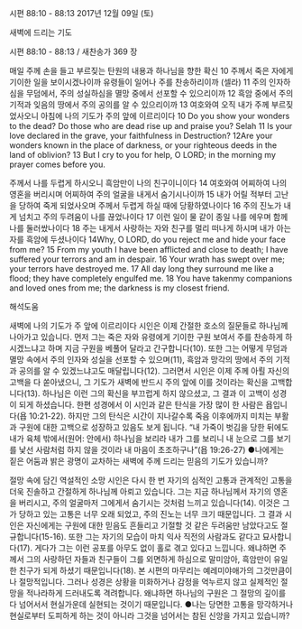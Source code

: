 시편 88:10 - 88:13 
2017년 12월 09일 (토)

새벽에 드리는 기도



시편 88:10 - 88:13 / 새찬송가 369 장


매일 주께 손을 들고 부르짖는 탄원의 내용과 하나님을 향한 확신
10 주께서 죽은 자에게 기이한 일을 보이시겠나이까 유령들이 일어나 주를 찬송하리이까 (셀라) 11 주의 인자하심을 무덤에서, 주의 성실하심을 멸망 중에서 선포할 수 있으리이까 12 흑암 중에서 주의 기적과 잊음의 땅에서 주의 공의를 알 수 있으리이까 13 여호와여 오직 내가 주께 부르짖었사오니 아침에 나의 기도가 주의 앞에 이르리이다
10 Do you show your wonders to the dead? Do those who are dead rise up and praise you? Selah 11 Is your love declared in the grave, your faithfulness in Destruction? 12Are your wonders known in the place of darkness, or your righteous deeds in the land of oblivion? 13 But I cry to you for help, O LORD; in the morning my prayer comes before you.

주께서 나를 두렵게 하시오니 흑암만이 나의 친구이니이다
14 여호와여 어찌하여 나의 영혼을 버리시며 어찌하여 주의 얼굴을 내게서 숨기시나이까 15 내가 어릴 적부터 고난을 당하여 죽게 되었사오며 주께서 두렵게 하실 때에 당황하였나이다 16 주의 진노가 내게 넘치고 주의 두려움이 나를 끊었나이다 17 이런 일이 물 같이 종일 나를 에우며 함께 나를 둘러쌌나이다 18 주는 내게서 사랑하는 자와 친구를 멀리 떠나게 하시며 내가 아는 자를 흑암에 두셨나이다
14Why, O LORD, do you reject me and hide your face from me? 15 From my youth I have been afflicted and close to death; I have suffered your terrors and am in despair. 16 Your wrath has swept over me; your terrors have destroyed me. 17 All day long they surround me like a flood; they have completely engulfed me. 18 You have takenmy companions and loved ones from me; the darkness is my closest friend.

해석도움





새벽에 나의 기도가 주 앞에 이르리이다
시인은 이제 간절한 호소의 질문들로 하나님께 나아가고 있습니다. 먼저 그는 죽은 자와 유령에게 기이한 구원 보여서 주를 찬송하게 하시겠느냐고 하며 지금 구원을 베풀어 달라고 간구합니다(10). 또한 그는 어떻게 무덤과 멸망 속에서 주의 인자와 성실을 선포할 수 있으며(11), 흑암과 망각의 땅에서 주의 기적과 공의를 알 수 있겠느냐고도 매달립니다(12). 그러면서 시인은 이제 주께 아뢸 자신의 고백을 다 쏟아냈으니, 그 기도가 새벽에 반드시 주의 앞에 이를 것이라는 확신을 고백합니다(13). 하나님은 이런 그의 확신을 부끄럽게 하지 않으셨고, 그 결과 이 고백이 성경이 되게 하셨습니다. 한편 성경에서 이 시인과 같은 탄식을 가장 많이 한 사람은 욥입니다(욥 10:21-22). 하지만 그의 탄식은 시간이 지나갈수록 죽음 이후에까지 미치는 부활과 구원에 대한 고백으로 성장하고 있음도 보게 됩니다. “내 가죽이 벗김을 당한 뒤에도 내가 육체 밖에서(원어: 안에서) 하나님을 보리라 내가 그를 보리니 내 눈으로 그를 보기를 낯선 사람처럼 하지 않을 것이라 내 마음이 초조하구나”(욥 19:26-27)
●나에게는 짙은 어둠과 밝은 광명이 교차하는 새벽에 주께 드리는 믿음의 기도가 있습니까?

절망 속에 담긴 역설적인 소망
시인은 다시 한 번 자기의 심적인 고통과 관계적인 고통을 더욱 진솔하고 간절하게 하나님께 아뢰고 있습니다. 그는 지금 하나님께서 자기의 영혼을 버리시고, 주의 얼굴마저 그에게서 숨기시는 것처럼 느끼고 있습니다(14). 이것은 그가 당하고 있는 고통은 너무 오래 되었고, 주의 진노는 너무 크기 때문입니다. 그 결과 시인은 자신에게는 구원에 대한 믿음도 흔들리고 기절할 것 같은 두려움만 남았다고도 절규합니다(15-16). 또한 그는 자기의 모습이 마치 익사 직전의 사람과도 같다고 묘사합니다(17). 게다가 그는 이런 공포를 아무도 없이 홀로 겪고 있다고 느낍니다. 왜냐하면 주께서 그의 사랑하던 자들과 친구들이 그를 외면하게 하심으로 말미암아, 흑암만이 유일한 친구가 되게 하셨기 때문입니다(18). 본 시편의 마무리는 예레미야애가의 그것만큼이나 절망적입니다. 그러나 성경은 상황을 미화하거나 감정을 억누르지 않고 실제적인 절망을 적나라하게 드러내도록 격려합니다. 왜냐하면 하나님의 구원은 그 절망의 깊이를 다 넘어서서 현실가운데 실현되는 것이기 때문입니다.
●나는 당면한 고통을 망각하거나 현실로부터 도피하게 하는 것이 아니라 그것을 넘어서는 참된 신앙을 가지고 있습니까?